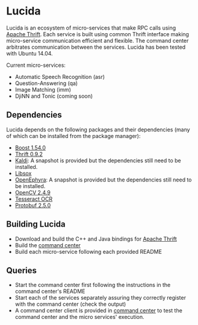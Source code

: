 # Lucida
Lucida is an ecosystem of micro-services that make RPC calls using [Apache
Thrift](http://thrift.apache.org/). Each service is built using common Thrift
interface making micro-service communication efficient and flexible. The command
center arbitrates communication between the services. Lucida has been tested with Ubuntu 14.04.

Current micro-services:
- Automatic Speech Recognition (asr)
- Question-Answering (qa)
- Image Matching (imm)
- DjiNN and Tonic (coming soon)

## Dependencies
Lucida depends on the following packages and their dependencies (many of which can be installed from the package manager):
- [Boost 1.54.0](http://www.boost.org/)
- [Thrift 0.9.2](https://thrift.apache.org/)
- [Kaldi](http://kaldi-asr.org/): A snapshot is provided but the dependencies still need to be installed.
- [Libsox](http://sox.sourceforge.net/)
- [OpenEphyra](https://mu.lti.cs.cmu.edu/trac/Ephyra/wiki/OpenEphyra): A snapshot is provided but the dependencies still need to be installed.
- [OpenCV 2.4.9](http://opencv.org/)
- [Tesseract OCR](https://github.com/tesseract-ocr/tesseract)
- [Protobuf 2.5.0](https://developers.google.com/protocol-buffers/?hl=en)

## Building Lucida
- Download and build the C++ and Java bindings for [Apache
  Thrift](http://thrift.apache.org/)
- Build the [command center](command-center)
- Build each micro-service following each provided README

## Queries
- Start the command center first following the instructions in the command
  center's README
- Start each of the services separately assuring they correctly register with
  the command center (check the output)
- A command center client is provided in [command center](command-center) to
  test the command center and the micro services' execution.
